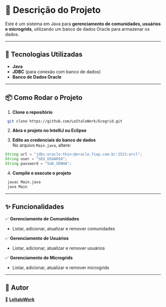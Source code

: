 # 📌 Descrição do Projeto
Este é um sistema em Java para **gerenciamento de comunidades, usuários e microgrids**, utilizando um banco de dados Oracle para armazenar os dados.

---

## 🚀 Tecnologias Utilizadas
- **Java**  
- **JDBC** (para conexão com banco de dados)  
- **Banco de Dados Oracle**  

---

## 📦 Como Rodar o Projeto

1. **Clone o repositório**  
```sh
 git clone https://github.com/LeItaloWork/Ecogrid.git
```

2. **Abra o projeto no IntelliJ ou Eclipse**  

3. **Edite as credenciais do banco de dados**  
No arquivo `Main.java`, altere:  
```java
String url = "jdbc:oracle:thin:@oracle.fiap.com.br:1521:orcl";
String user = "SEU_USUARIO";
String password = "SUA_SENHA";
```

4. **Compile e execute o projeto**  
```sh
 javac Main.java
 java Main
```

---

## ✨ Funcionalidades

✅ **Gerenciamento de Comunidades**  
- Listar, adicionar, atualizar e remover comunidades  

✅ **Gerenciamento de Usuários**  
- Listar, adicionar, atualizar e remover usuários  

✅ **Gerenciamento de Microgrids**  
- Listar, adicionar, atualizar e remover microgrids  

---

## 👤 Autor
📌 **[LeItaloWork](https://github.com/LeItaloWork)**  


